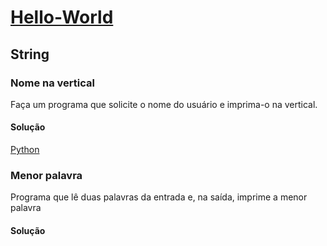 # [Hello-World](https://github.com/sswellington/hello-world/tree/master/)

## String

### Nome na vertical
Faça um programa que solicite o nome do usuário e imprima-o na vertical.
#### Solução
[Python](https://github.com/sswellington/hello-world/tree/master/src/string/python/vertical.py)

### Menor palavra
Programa que lê duas palavras da entrada e, na saída, imprime a menor palavra
#### Solução